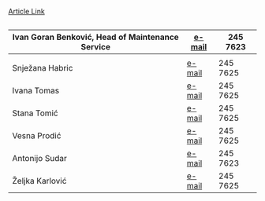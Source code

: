 [Article Link](https://www.fhs.hr/en/deanery/maintenance_service)

## 
Ivan Goran Benković, Head of Maintenance Service | [e-mail](javascript:cms_mail\('ibenkovic','hrstud.hr','',''\)) | 245 7623  
---|---|---  
|  |   
Snježana Habric | [e-mail](javascript:cms_mail\('shabric','hrstud.hr','',''\)) | 245 7625  
Ivana Tomas | [e-mail](javascript:cms_mail\('itomas1','fhs.hr','',''\)) | 245 7625  
Stana Tomić | [e-mail](javascript:cms_mail\('stomic','hrstud.hr','',''\)) | 245 7625  
Vesna Prodić | [e-mail](javascript:cms_mail\('vprodic','fhs.hr','',''\)) | 245 7625  
Antonijo Sudar | [e-mail](javascript:cms_mail\('asudar','fhs.hr','',''\)) | 245 7623  
Željka Karlović | [e-mail](javascript:cms_mail\('zkarlovic','hrstud.hr','',''\)) | 245 7625  
  

